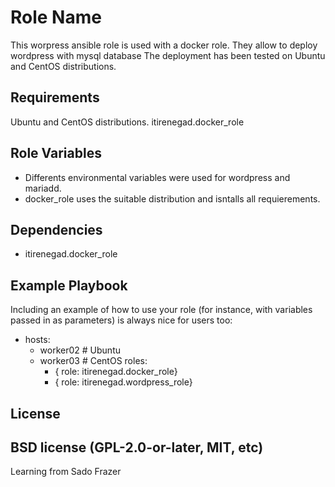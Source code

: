Role Name
=========
This worpress ansible role is used with a docker role. They allow to deploy wordpress with mysql database The deployment has been tested on Ubuntu and CentOS distributions.

Requirements
------------
Ubuntu and CentOS distributions.
itirenegad.docker_role

Role Variables
--------------

- Differents environmental variables were used for wordpress and mariadd.
- docker_role uses the suitable distribution and isntalls all requierements. 

Dependencies
------------

- itirenegad.docker_role

Example Playbook
----------------

Including an example of how to use your role (for instance, with variables passed in as parameters) is always nice for users too:

- hosts:
  - worker02 # Ubuntu
  - worker03 # CentOS
  roles:
    - { role: itirenegad.docker_role}
    - { role: itirenegad.wordpress_role}

License
-------

BSD
license (GPL-2.0-or-later, MIT, etc)
------------------

Learning from Sado Frazer
